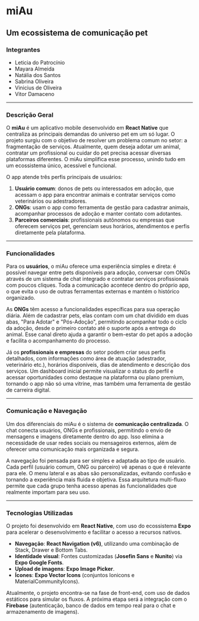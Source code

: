 # miAu 
## Um ecossistema de comunicação pet
 
### Integrantes
 
* Leticia do Patrocínio
* Mayara Almeida
* Natália dos Santos
* Sabrina Oliveira
* Vinicius de Oliveira
* Vitor Damaceno
 
---
 
### Descrição Geral
 
O **miAu** é um aplicativo mobile desenvolvido em **React Native** que centraliza as principais demandas do universo pet em um só lugar. O projeto surgiu com o objetivo de resolver um problema comum no setor: a fragmentação de serviços. Atualmente, quem deseja adotar um animal, contratar um profissional ou cuidar do pet precisa acessar diversas plataformas diferentes. O miAu simplifica esse processo, unindo tudo em um ecossistema único, acessível e funcional.
 
O app atende três perfis principais de usuários:
 
1.  **Usuário comum**: donos de pets ou interessados em adoção, que acessam o app para encontrar animais e contratar serviços como veterinários ou adestradores.
2.  **ONGs**: usam o app como ferramenta de gestão para cadastrar animais, acompanhar processos de adoção e manter contato com adotantes.
3.  **Parceiros comerciais**: profissionais autônomos ou empresas que oferecem serviços pet, gerenciam seus horários, atendimentos e perfis diretamente pela plataforma.
 
---
 
### Funcionalidades
 
Para os **usuários**, o miAu oferece uma experiência simples e direta: é possível navegar entre pets disponíveis para adoção, conversar com ONGs através de um sistema de chat integrado e contratar serviços profissionais com poucos cliques. Toda a comunicação acontece dentro do próprio app, o que evita o uso de outras ferramentas externas e mantém o histórico organizado.
 
As **ONGs** têm acesso a funcionalidades específicas para sua operação diária. Além de cadastrar pets, elas contam com um chat dividido em duas abas, "Para Adotar" e "Pós-Adoção", permitindo acompanhar todo o ciclo da adoção, desde o primeiro contato até o suporte após a entrega do animal. Esse canal direto ajuda a garantir o bem-estar do pet após a adoção e facilita o acompanhamento do processo.
 
Já os **profissionais e empresas** do setor podem criar seus perfis detalhados, com informações como área de atuação (adestrador, veterinário etc.), horários disponíveis, dias de atendimento e descrição dos serviços. Um dashboard inicial permite visualizar o status do perfil e acessar oportunidades como destaque na plataforma ou plano premium, tornando o app não só uma vitrine, mas também uma ferramenta de gestão de carreira digital.
 
---
 
### Comunicação e Navegação
 
Um dos diferenciais do miAu é o sistema de **comunicação centralizada**. O chat conecta usuários, ONGs e profissionais, permitindo o envio de mensagens e imagens diretamente dentro do app. Isso elimina a necessidade de usar redes sociais ou mensageiros externos, além de oferecer uma comunicação mais organizada e segura.
 
A navegação foi pensada para ser simples e adaptada ao tipo de usuário. Cada perfil (usuário comum, ONG ou parceiro) vê apenas o que é relevante para ele. O menu lateral e as abas são personalizadas, evitando confusão e tornando a experiência mais fluida e objetiva. Essa arquitetura multi-fluxo permite que cada grupo tenha acesso apenas às funcionalidades que realmente importam para seu uso.
 
---
 
### Tecnologias Utilizadas
 
O projeto foi desenvolvido em **React Native**, com uso do ecossistema **Expo** para acelerar o desenvolvimento e facilitar o acesso a recursos nativos.
 
* **Navegação**: **React Navigation (v6)**, utilizando uma combinação de Stack, Drawer e Bottom Tabs.
* **Identidade visual**: Fontes customizadas (**Josefin Sans** e **Nunito**) via **Expo Google Fonts**.
* **Upload de imagens**: **Expo Image Picker**.
* **Ícones**: **Expo Vector Icons** (conjuntos Ionicons e MaterialCommunityIcons).
 
Atualmente, o projeto encontra-se na fase de front-end, com uso de dados estáticos para simular os fluxos. A próxima etapa será a integração com o **Firebase** (autenticação, banco de dados em tempo real para o chat e armazenamento de imagens).
